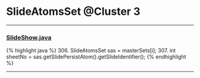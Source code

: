 # SlideAtomsSet @Cluster 3

***

### [SlideShow.java](https://searchcode.com/codesearch/view/97394959/)
{% highlight java %}
306. SlideAtomsSet sas = masterSets[i];
307. int sheetNo = sas.getSlidePersistAtom().getSlideIdentifier();
{% endhighlight %}

***


